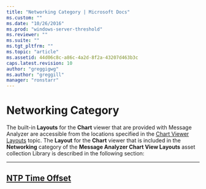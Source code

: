 ```yaml
---
title: "Networking Category | Microsoft Docs"
ms.custom: ""
ms.date: "10/26/2016"
ms.prod: "windows-server-threshold"
ms.reviewer: ""
ms.suite: ""
ms.tgt_pltfrm: ""
ms.topic: "article"
ms.assetid: 44d06c8c-a86c-4a2d-8f2a-43207d463b3c
caps.latest.revision: 10
author: "greggigwg"
ms.author: "greggill"
manager: "ronstarr"
---
```

# Networking Category
The built-in **Layouts** for the **Chart** viewer that are provided with Message Analyzer are accessible from the locations specified in the [Chart Viewer Layouts](chart-viewer-layouts.md) topic. The **Layout** for the **Chart** viewer that is included in the **Networking** category of the **Message Analyzer Chart View Layouts** asset collection Library is described in the following section:  
  
 ---  
  
 [NTP Time Offset](ntp-time-offset.md)   
---
